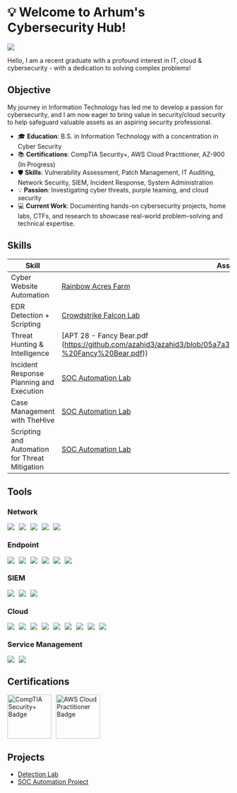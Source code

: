 # 💡 Welcome to Arhum's Cybersecurity Hub! 
<a href="https://www.linkedin.com/in/arhum-zahid"><img src="https://img.shields.io/badge/-LinkedIn-0072b1?&style=for-the-badge&logo=linkedin&logoColor=white" /></a>

Hello, I am a recent graduate with a profound interest in IT, cloud & cybersecurity - with a dedication to solving complex problems!

## Objective

My journey in Information Technology has led me to develop a passion for cybersecurity, and I am now eager to bring value in security/cloud security to help safeguard valuable assets as an aspiring security professional.

- 🎓 **Education**: B.S. in Information Technology with a concentration in Cyber Security
- 📚 **Certifications**: CompTIA Security+, AWS Cloud Practitioner, AZ-900 (In Progress)
- 🛡️ **Skills**: Vulnerability Assessment, Patch Management, IT Auditing, Network Security, SIEM, Incident Response, System Administration
- 💡 **Passion**: Investigating cyber threats, purple teaming, and cloud security
- 💻 **Current Work**: Documenting hands-on cybersecurity projects, home labs,  CTFs, and research to showcase real-world problem-solving and technical expertise.

## Skills

| Skill                                         | Associated Project         |
|-----------------------------------------------|----------------------------|
| Cyber Website Automation         | [Rainbow Acres Farm](https://rainbow-acres-farm.com/)|
| EDR Detection + Scripting | [Crowdstrike Falcon Lab](HL1.pdf)|
| Threat Hunting & Intelligence        | [APT 28 - Fancy Bear.pdf (https://github.com/azahid3/azahid3/blob/05a7a33df9443c077417e52615a0d3aca72ff8c4/APT%2028%20-%20Fancy%20Bear.pdf))|
| Incident Response Planning and Execution      | [SOC Automation Lab](https://google.com)|
| Case Management with TheHive                  | [SOC Automation Lab](https://google.com)|
| Scripting and Automation for Threat Mitigation | [SOC Automation Lab](https://google.com)|

## Tools

### Network
<div style="display: flex; flex-wrap: wrap; gap: 10px;">
    <img src="https://img.shields.io/badge/-Wireshark-1679A7?&style=for-the-badge&logo=Wireshark&logoColor=white" />
    <img src="https://img.shields.io/badge/-Zeek-777BB4?&style=for-the-badge&logo=Zeek&logoColor=white" />
    <img src="https://img.shields.io/badge/-Nmap-90EE90?&style=for-the-badge&logo=Nmap&logoColor=white" />
    <img src="https://img.shields.io/badge/-Metasploit-FFFFE0?&style=for-the-badge&logo=Metasploit&logoColor=black" />
    <img src="https://img.shields.io/badge/-Active%20Directory-FFFFE0?&style=for-the-badge&logo=ActiveDirectory&logoColor=black" />
</div>

### Endpoint
<div style="display: flex; flex-wrap: wrap; gap: 10px;">
    <img src="https://img.shields.io/badge/-Nessus-F5FFFA?&style=for-the-badge&logo=Tenable&logoColor=black" />
    <img src="https://img.shields.io/badge/-Tenable.io-FFC0CB?&style=for-the-badge&logo=Tenable&logoColor=white" />
    <img src="https://img.shields.io/badge/-Qualys%20WAS-F08080?&style=for-the-badge&logo=Qualys&logoColor=white" />
    <img src="https://img.shields.io/badge/-Uber%20Agent-F5DEB3?&style=for-the-badge" />
    <img src="https://img.shields.io/badge/-Tenable.sc-90EE90?&style=for-the-badge&logo=Tenable&logoColor=black" />
    <img src="https://img.shields.io/badge/-MECM-F5FFFA?&style=for-the-badge&logo=Microsoft&logoColor=black" />
</div>

### SIEM
<div style="display: flex; flex-wrap: wrap; gap: 10px;">
    <img src="https://img.shields.io/badge/-Microsoft_Sentinel-0078D4?&style=for-the-badge&logo=Microsoft&logoColor=white" />
    <img src="https://img.shields.io/badge/-Splunk-000000?&style=for-the-badge&logo=Splunk&logoColor=white" />
    <img src="https://img.shields.io/badge/-Elastic-005571?&style=for-the-badge&logo=Elastic&logoColor=white" />
</div>

### Cloud
<div style="display: flex; flex-wrap: wrap; gap: 10px;">
    <img src="https://img.shields.io/badge/-AWS%20EC2-FFC0CB?&style=for-the-badge&logo=Amazon%20AWS&logoColor=white" />
    <img src="https://img.shields.io/badge/-AWS%20Lambda-F0FFF0?&style=for-the-badge&logo=Amazon%20AWS&logoColor=black" />
    <img src="https://img.shields.io/badge/-AWS%20S3-90EE90?&style=for-the-badge&logo=Amazon%20AWS&logoColor=black" />
    <img src="https://img.shields.io/badge/-AWS%20RDS-F5FFFA?&style=for-the-badge&logo=Amazon%20AWS&logoColor=black" />
    <img src="https://img.shields.io/badge/-AWS%20CloudWatch-F08080?&style=for-the-badge&logo=Amazon%20AWS&logoColor=white" />
    <img src="https://img.shields.io/badge/-Azure%20VMs-89CFF0?&style=for-the-badge&logo=Microsoft%20Azure&logoColor=white" />
    <img src="https://img.shields.io/badge/-Azure%20Functions-FFFFE0?&style=for-the-badge&logo=Microsoft%20Azure&logoColor=black" />
    <img src="https://img.shields.io/badge/-Azure%20SQL%20Database-F5DEB3?&style=for-the-badge&logo=Microsoft%20Azure&logoColor=black" />
    <img src="https://img.shields.io/badge/-Azure%20Blob%20Storage-E6E6FA?&style=for-the-badge&logo=Microsoft%20Azure&logoColor=black" />
</div>

### Service Management
<div style="display: flex; flex-wrap: wrap; gap: 10px;">
    <img src="https://img.shields.io/badge/-ServiceNow-F08080?&style=for-the-badge&logo=ServiceNow&logoColor=white" />
    <img src="https://img.shields.io/badge/-Jira-0052CC?&style=for-the-badge&logo=Jira&logoColor=white" />
</div>

## Certifications

<div style="display: flex; flex-wrap: wrap; gap: 10px;">
    <a href="https://www.credly.com/badges/5ff8eb1b-ab9e-470a-b9e6-cbdb78377dd1/linked_in_profile">
        <img src="https://cin.comptia.org/media/securityplus-logo-certified-ce-jpg.16/full" alt="CompTIA Security+ Badge" style="width: 100px;">
    </a>
    <a href="https://aws.amazon.com/certification/certified-cloud-practitioner/">
        <img src="https://d1.awsstatic.com/training-and-certification/certification-badges/AWS-Certified-Cloud-Practitioner_badge.634f8a21af2e0e956ed8905a72366146ba22b74c.png" alt="AWS Cloud Practitioner Badge" style="width: 100px;">
    </a>
</div>



## Projects
- [Detection Lab](https://google.com)
- [SOC Automation Project](https://google.com)
